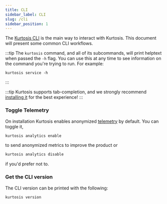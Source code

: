 ```yaml
---
title: CLI
sidebar_label: CLI
slug: /cli
sidebar_position: 1
---
```


The [Kurtosis CLI][installing-the-cli] is the main way to interact with Kurtosis. This document will present some common CLI workflows.

:::tip
The `kurtosis` command, and all of its subcommands, will print helptext when passed the `-h` flag. You can use this at any time to see information on the command you're trying to run. For example:
```
kurtosis service -h
```
:::

:::tip
Kurtosis supports tab-completion, and we strongly recommend [installing it][adding-tab-completion] for the best experience!
:::

### Toggle Telemetry
On installation Kurtosis enables anonymized [telemetry][metrics-philosophy-reference] by default. You can toggle it,

```bash
kurtosis analytics enable
```

to send anonymized metrics to improve the product or

```bash
kurtosis analytics disable
```

if you'd prefer not to.

### Get the CLI version
The CLI version can be printed with the following:

```
kurtosis version
```

<!-------------------- ONLY LINKS BELOW THIS POINT ----------------------->
[adding-tab-completion]: ../../guides/adding-tab-completion.md
[installing-the-cli]: ../../guides/installing-the-cli.md
[metrics-philosophy-reference]: ../../explanations/metrics-philosophy.md
